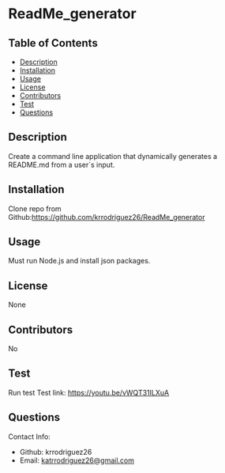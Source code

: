 # ReadMe_generator

  
## Table of Contents
* [Description](#description)
* [Installation](#installation)
* [Usage](#usage)
* [License](#license)
* [Contributors](#contributors)
* [Test](#test)
* [Questions](#questions)

## Description
Create a command line application that dynamically generates a README.md from a user`s input.

## Installation
Clone repo from Github:https://github.com/krrodriguez26/ReadMe_generator

## Usage
Must run Node.js and install json packages.

## License
None

## Contributors
No

## Test
Run test
Test link: https://youtu.be/vWQT31ILXuA 

## Questions
Contact Info:

* Github: krrodriguez26
* Email: katrrodriguez26@gmail.com

 